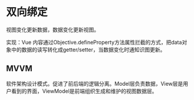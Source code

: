 # 双向绑定

视图变化更新数据，数据变化更新视图。

实现：Vue 内容通过Objective.defineProperty方法属性拦截的方式，把data对象中的数据的读写转化成getter/setter，当数据变化时通知识图更新。

## MVVM

软件架构设计模式。促进了前后端的逻辑分离。Model层负责数据，View层是用户看到的界面，ViewModel是前端组织生成和维护的视图数据层。

